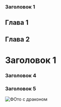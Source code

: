 ### Заголовок 1
## Глава 1

## Глава 2

# Заголовок 1

### Заголовок 4

### Заголовок 5
![ФОто с драконом](dragon.jpg)